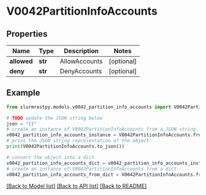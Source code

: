 # V0042PartitionInfoAccounts


## Properties

Name | Type | Description | Notes
------------ | ------------- | ------------- | -------------
**allowed** | **str** | AllowAccounts | [optional]
**deny** | **str** | DenyAccounts | [optional]

## Example

```python
from slurmrestpy.models.v0042_partition_info_accounts import V0042PartitionInfoAccounts

# TODO update the JSON string below
json = "{}"
# create an instance of V0042PartitionInfoAccounts from a JSON string
v0042_partition_info_accounts_instance = V0042PartitionInfoAccounts.from_json(json)
# print the JSON string representation of the object
print(V0042PartitionInfoAccounts.to_json())

# convert the object into a dict
v0042_partition_info_accounts_dict = v0042_partition_info_accounts_instance.to_dict()
# create an instance of V0042PartitionInfoAccounts from a dict
v0042_partition_info_accounts_from_dict = V0042PartitionInfoAccounts.from_dict(v0042_partition_info_accounts_dict)
```
[[Back to Model list]](../README.md#documentation-for-models) [[Back to API list]](../README.md#documentation-for-api-endpoints) [[Back to README]](../README.md)


